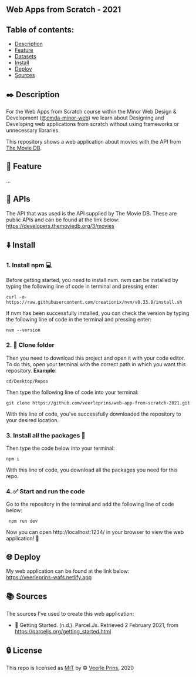 ## Web Apps from Scratch - 2021

<!-- <img width="1624" alt="Screenshot of the page with the visualizations." src="https://user-images.githubusercontent.com/35265583/104816885-454efe00-581e-11eb-8c93-da6a5e05cfeb.png"> -->

## Table of contents:

- [Description](#black_nib-description)
- [Feature](#small_orange_diamond-feature)
- [Datasets](#link-datasets)
- [Install](#arrow_down-install)
- [Deploy](#globe_with_meridians-deploy)
- [Sources](#books-sources)

## :black_nib: Description

For the Web Apps from Scratch course within the Minor Web Design & Development ([@cmda-minor-web](https://github.com/cmda-minor-web)) we learn about Designing and Developing web applications from scratch without using frameworks or unnecessary libraries.

This repository shows a web application about movies with the API from [The Movie DB](https://www.themoviedb.org/).

## :small_orange_diamond: Feature

...

## :link: APIs

The API that was used is the API supplied by The Movie DB. These are public APIs and can be found at the link below:
https://developers.themoviedb.org/3/movies

<!-- - []() -->

## :arrow_down: Install

### 1. Install npm :computer:

Before getting started, you need to install nvm. nvm can be installed by typing the following line of code in terminal and pressing enter:

`curl -o- https://raw.githubusercontent.com/creationix/nvm/v0.33.8/install.sh `

If nvm has been successfully installed, you can check the version by typing the following line of code in the terminal and pressing enter:

`nvm --version`

### 2. :open_file_folder: Clone folder

Then you need to download this project and open it with your code editor. To do this, open your terminal with the correct path in which you want this repository. **Example**:

`cd/Desktop/Repos`

Then type the following line of code into your terminal:

`git clone https://github.com/veerleprins/web-app-from-scratch-2021.git`

With this line of code, you've successfully downloaded the repository to your desired location.

### 3. Install all the packages :bookmark_tabs:

Then type the code below into your terminal:

`npm i`

With this line of code, you download all the packages you need for this repo.

### 4. :white_check_mark: Start and run the code

Go to the repository in the terminal and add the following line of code below:

` npm run dev`

Now you can open http://localhost:1234/ in your browser to view the web application! :raised_hands:

## :globe_with_meridians: Deploy

My web application can be found at the link below:  
https://veerleprins-wafs.netlify.app

## :books: Sources

The sources I've used to create this web application:

- 🚀 Getting Started. (n.d.). Parcel.Js. Retrieved 2 February 2021, from https://parceljs.org/getting_started.html
<!-- - []() -->

## :lock: License

This repo is licensed as [MIT]() by :copyright: [Veerle Prins](https://github.com/veerleprins), 2020

<!-- Add a link to your live demo in Github Pages 🌐-->

<!-- ☝️ replace this description with a description of your own work -->

<!-- replace the code in the /docs folder with your own, so you can showcase your work with GitHub Pages 🌍 -->

<!-- Add a nice poster image here at the end of the week, showing off your shiny frontend 📸 -->

<!-- Maybe a table of contents here? 📚 -->

<!-- How about a section that describes how to install this project? 🤓 -->

<!-- ...but how does one use this project? What are its features 🤔 -->

<!-- What external data source is featured in your project and what are its properties 🌠 -->

<!-- Maybe a checklist of done stuff and stuff still on your wishlist? ✅ -->

<!-- How about a license here? 📜 (or is it a licence?) 🤷 -->
